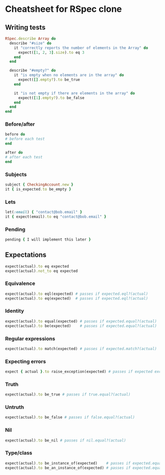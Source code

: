 # Cheatsheet for RSpec clone

## Writing tests

```ruby
RSpec.describe Array do
  describe "#size" do
    it "correctly reports the number of elements in the Array" do
      expect([1, 2, 3].size).to eq 3
    end
  end

  describe "#empty?" do
    it "is empty when no elements are in the array" do
      expect([].empty?).to be_true
    end

    it "is not empty if there are elements in the array" do
      expect([1].empty?).to be_false
    end
  end
end
```

### Before/after

```ruby
before do
# before each test
end

after do
# after each test
end
```

### Subjects

```ruby
subject { CheckingAccount.new }
it { is_expected.to be_empty }
```

### Lets

```ruby
let(:email) { "contact@bob.email" }
it { expect(email).to eq "contact@bob.email" }
```

### Pending

```ruby
pending { I will implement this later }
```

## Expectations

```ruby
expect(actual).to eq expected
expect(actual).not_to eq expected
```

### Equivalence

```ruby
expect(actual).to eql(expected) # passes if expected.eql?(actual)
expect(actual).to eq(expected)  # passes if expected.eql?(actual)
```

### Identity

```ruby
expect(actual).to equal(expected) # passes if expected.equal?(actual)
expect(actual).to be(expected)    # passes if expected.equal?(actual)
```

### Regular expressions

```ruby
expect(actual).to match(expected) # passes if expected.match?(actual)
```

### Expecting errors

```ruby
expect { actual }.to raise_exception(expected) # passes if expected exception is raised
```

### Truth

```ruby
expect(actual).to be_true # passes if true.equal?(actual)
```

### Untruth

```ruby
expect(actual).to be_false # passes if false.equal?(actual)
```

### Nil

```ruby
expect(actual).to be_nil # passes if nil.equal?(actual)
```

### Type/class

```ruby
expect(actual).to be_instance_of(expected)    # passes if expected.equal?(actual.class)
expect(actual).to be_an_instance_of(expected) # passes if expected.equal?(actual.class)
```
